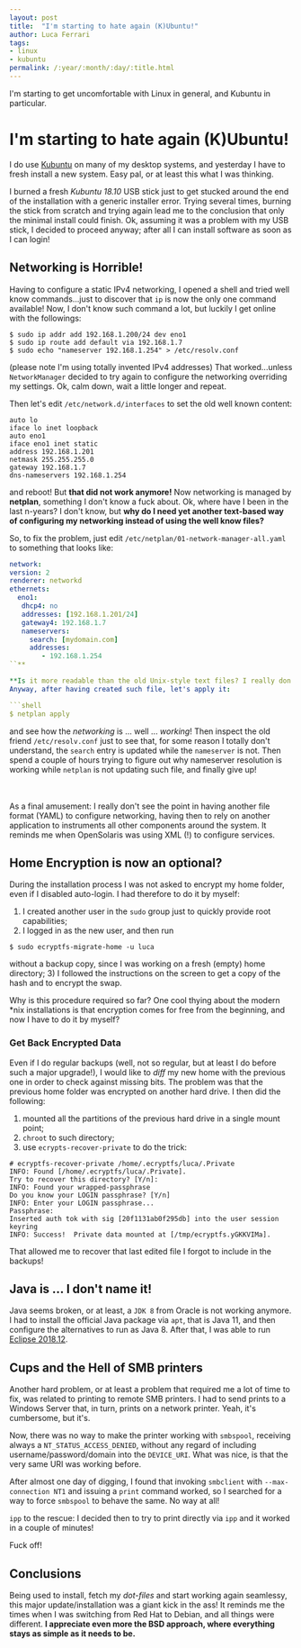 ```yaml
---
layout: post
title:  "I'm starting to hate again (K)Ubuntu!"
author: Luca Ferrari
tags:
- linux
- kubuntu
permalink: /:year/:month/:day/:title.html
---
```

I'm starting to get uncomfortable with Linux in general, and Kubuntu in particular.

# I'm starting to hate again (K)Ubuntu!

I do use [Kubuntu](ghttp://kubuntu.org) on many of my desktop systems, and yesterday I have to fresh install a new system. Easy pal, or at least this what I was thinking.

I burned a fresh *Kubuntu 18.10* USB stick just to get stucked around the end of the installation with a generic installer error. Trying several times, burning the stick from scratch and trying again lead me to the conclusion that only the minimal install could finish. Ok, assuming it was a problem with my USB stick, I decided to proceed anyway; after all I can install software as soon as I can login!

## Networking is Horrible!

Having to configure a static IPv4 networking, I opened a shell and tried well know commands...just to discover that `ip` is now the only one command available! Now, I don't know such command a lot, but luckily I get online with the followings:

```shell
$ sudo ip addr add 192.168.1.200/24 dev eno1
$ sudo ip route add default via 192.168.1.7
$ sudo echo "nameserver 192.168.1.254" > /etc/resolv.conf
```

(please note I'm using totally invented IPv4 addresses)
That worked...unless `NetworkManager` decided to try again to configure the networking overriding my settings. Ok, calm down, wait a little longer and repeat.

Then let's edit `/etc/network.d/interfaces` to set the old well known content:

```shell
auto lo
iface lo inet loopback
auto eno1
iface eno1 inet static
address 192.168.1.201
netmask 255.255.255.0
gateway 192.168.1.7
dns-nameservers 192.168.1.254
```

and reboot!
But **that did not work anymore!** Now networking is managed by **netplan**, something I don't know a fuck about.
Ok, where have I been in the last n-years? I don't know, but **why do I need yet another text-based way of configuring my networking instead of using the well know files?**

So, to fix the problem, just edit `/etc/netplan/01-network-manager-all.yaml` to something that looks like:

```yaml
network:
version: 2
renderer: networkd
ethernets:
  eno1:
   dhcp4: no
   addresses: [192.168.1.201/24]
   gateway4: 192.168.1.7
   nameservers:
     search: [mydomain.com]
     addresses:
        - 192.168.1.254
``**

**Is it more readable than the old Unix-style text files? I really don't think so!**
Anyway, after having created such file, let's apply it:

```shell
$ netplan apply
```

and see how the *networking* is ... well ... *working*!
Then inspect the old friend `/etc/resolv.conf` just to see that, for some reason I totally don't understand, the `search` entry is updated while the `nameserver` is not. Then spend a couple of hours trying to figure out why nameserver resolution is working while `netplan` is not updating such file, and finally give up!

<br/>
<br/>
As a final amusement: I really don't see the point in having another file format (YAML) to configure networking, having then to rely on another application to instruments all other components around the system. It reminds me when OpenSolaris was using XML (!) to configure services.


## Home Encryption is now an optional?

During the installation process I was not asked to encrypt my home folder, even if I disabled auto-login.
I had therefore to do it by myself:
1) I created another user in the `sudo` group just to quickly provide root capabilities;
2) I logged in as the new user, and then run
```shell
$ sudo ecryptfs-migrate-home -u luca
```
without a backup copy, since I was working on a fresh (empty) home directory;
3) I followed the instructions on the screen to get a copy of the hash and to encrypt the swap.

Why is this procedure required so far? One cool thying about the modern *nix installations is that encryption comes for free from the beginning, and now I have to do it by myself?


### Get Back Encrypted Data

Even if I do regular backups (well, not so regular, but at least I do before such a major upgrade!), I would like to *diff* my new home with the previous one in order to check against missing bits. The problem was that the previous home folder was encrypted on another hard drive. I then did the following:
1) mounted all the partitions of the previous hard drive in a single mount point;
2) `chroot` to such directory;
3) use `ecrypts-recover-private` to do the trick:
```shell
# ecryptfs-recover-private /home/.ecryptfs/luca/.Private
INFO: Found [/home/.ecryptfs/luca/.Private].
Try to recover this directory? [Y/n]:
INFO: Found your wrapped-passphrase
Do you know your LOGIN passphrase? [Y/n]
INFO: Enter your LOGIN passphrase...
Passphrase:
Inserted auth tok with sig [20f1131ab0f295db] into the user session keyring
INFO: Success!  Private data mounted at [/tmp/ecryptfs.yGKKVIMa].
```

That allowed me to recover that last edited file I forgot to include in the backups!

## Java is ... I don't name it!

Java seems broken, or at least, a `JDK 8` from Oracle is not working anymore. I had to install the official Java package via `apt`, that is Java 11, and then configure the alternatives to run as Java 8. After that, I was able to run [Eclipse 2018.12](https://eclipse.org).


## Cups and the Hell of SMB printers

Another hard problem, or at least a problem that required me a lot of time to fix, was related to printing to remote SMB printers. I had to send prints to a Windows Server <something> that, in turn, prints on a network printer. Yeah, it's cumbersome, but it's.

Now, there was no way to make the printer working with `smbspool`, receiving always a `NT_STATUS_ACCESS_DENIED`, without any regard of including username/password/domain into the `DEVICE_URI`. What was nice, is that the very same URI was working before.

After almost one day of digging, I found that invoking `smbclient` with `--max-connection NT1` and issuing a `print` command worked, so I searched for a way to force `smbspool` to behave the same. No way at all!

`ipp` to the rescue: I decided then to try to print directly via `ipp` and it worked in a couple of minutes!

Fuck off!

## Conclusions

Being used to install, fetch my *dot-files* and start working again seamlessy, this major update/installation was a giant kick in the ass! It reminds me the times when I was switching from Red Hat to Debian, and all things were different. **I appreciate even more the BSD approach, where everything stays as simple as it needs to be.**
